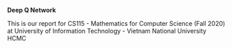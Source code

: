 **Deep Q Network**    
   
This is our report for CS115 - Mathematics for Computer Science (Fall 2020) at University of Information Technology - Vietnam National University HCMC
